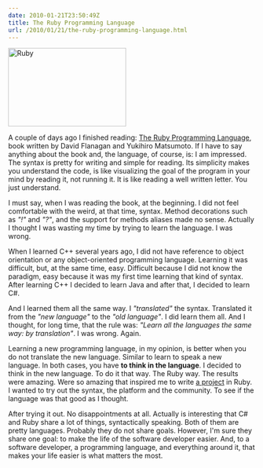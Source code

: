 ```yaml
---
date: 2010-01-21T23:50:49Z
title: The Ruby Programming Language
url: /2010/01/21/the-ruby-programming-language.html
---
```


<p><a href="http://www.flickr.com/photos/mariocarrion/4294063393/" title="Ruby by Mario Carrion, on Flickr"><img src="http://farm3.static.flickr.com/2758/4294063393_54d8564980_m.jpg" width="240" height="160" alt="Ruby" /></a></p>
<p>A couple of days ago I finished reading: <a href="http://www.amazon.com/Ruby-Programming-Language-David-Flanagan/dp/0596516177">The Ruby Programming Language</a>, book written by David Flanagan and Yukihiro Matsumoto. If I have to say anything about the book and, the language, of course, is: I am impressed. The syntax is pretty for writing and simple for reading. Its simplicity makes you understand the code, is like visualizing the goal of the program in your mind by reading it, not running it. It is like reading a well written letter. You just understand.</p>
<p>I must say, when I was reading the book, at the beginning. I did not feel comfortable with the weird, at that time, syntax. Method decorations such as <em>"!"</em> and <em>"?"</em>, and the support for methods aliases made no sense. Actually I thought I was wasting my time by trying to learn the language. I was wrong.</p>
<p>When I learned C++ several years ago, I did not have reference to object orientation or any object-oriented programming language. Learning it was difficult, but, at the same time, easy. Difficult because I did not know the paradigm, easy because it was my first time learning that kind of syntax. After learning C++ I decided to learn Java and after that, I decided to learn C#.</p>
<p>And I learned them all the same way. I <em>"translated"</em> the syntax. Translated it from the <em>"new language"</em> to the <em>"old language"</em>. I did learn them all. And I thought, for long time, that the rule was: <em>"Learn all the languages the same way: by translation"</em>. I was wrong. Again.</p>
<p>Learning a new programming language, in my opinion, is better when you do not translate the new language. Similar to learn to speak a new language. In both cases, you have <strong>to think in the language</strong>. I decided to think in the new language. To do it that way. The Ruby way. The results were amazing. Were so amazing that inspired me to write <a href="http://github.com/mariocarrion/pulque">a project</a> in Ruby. I wanted to try out the syntax, the platform and the community. To see if the language was that good as I thought. </p>
<p>After trying it out. No disappointments at all. Actually is interesting that C# and Ruby share a lot of things, syntactically speaking. Both of them are pretty languages. Probably they do not share goals. However, I'm sure they share one goal: to make the life of the software developer easier. And, to a software developer, a programming language, and everything around it, that makes your life easier is what matters the most.</p>
